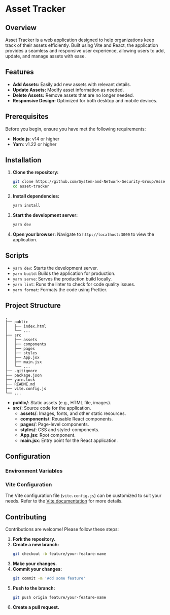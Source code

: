 # Asset Tracker

## Overview

Asset Tracker is a web application designed to help organizations keep track of their assets efficiently. Built using Vite and React, the application provides a seamless and responsive user experience, allowing users to add, update, and manage assets with ease.

## Features

- **Add Assets:** Easily add new assets with relevant details.
- **Update Assets:** Modify asset information as needed.
- **Delete Assets:** Remove assets that are no longer needed.
- **Responsive Design:** Optimized for both desktop and mobile devices.

## Prerequisites

Before you begin, ensure you have met the following requirements:

- **Node.js**: v14 or higher
- **Yarn**: v1.22 or higher

## Installation

1. **Clone the repository:**
   ```sh
   git clone https://github.com/System-and-Network-Security-Group/Asset-tracker.git
   cd asset-tracker
   ```

2. **Install dependencies:**
   ```sh
   yarn install
   ```

3. **Start the development server:**
   ```sh
   yarn dev
   ```

4. **Open your browser:**
   Navigate to `http://localhost:3000` to view the application.

## Scripts

- `yarn dev`: Starts the development server.
- `yarn build`: Builds the application for production.
- `yarn serve`: Serves the production build locally.
- `yarn lint`: Runs the linter to check for code quality issues.
- `yarn format`: Formats the code using Prettier.

## Project Structure

```
.
├── public
│   ├── index.html
│   └── ...
├── src
│   ├── assets
│   ├── components
│   ├── pages
│   ├── styles
│   ├── App.jsx
│   ├── main.jsx
│   └── ...
├── .gitignore
├── package.json
├── yarn.lock
├── README.md
├── vite.config.js
└── ...
```

- **public/**: Static assets (e.g., HTML file, images).
- **src/**: Source code for the application.
  - **assets/**: Images, fonts, and other static resources.
  - **components/**: Reusable React components.
  - **pages/**: Page-level components.
  - **styles/**: CSS and styled-components.
  - **App.jsx**: Root component.
  - **main.jsx**: Entry point for the React application.

## Configuration

### Environment Variables

### Vite Configuration

The Vite configuration file (`vite.config.js`) can be customized to suit your needs. Refer to the [Vite documentation](https://vitejs.dev/config/) for more details.

## Contributing

Contributions are welcome! Please follow these steps:

1. **Fork the repository.**
2. **Create a new branch:**
   ```sh
   git checkout -b feature/your-feature-name
   ```
3. **Make your changes.**
4. **Commit your changes:**
   ```sh
   git commit -m 'Add some feature'
   ```
5. **Push to the branch:**
   ```sh
   git push origin feature/your-feature-name
   ```
6. **Create a pull request.**

